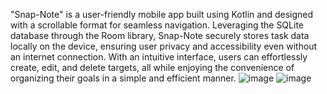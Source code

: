 "Snap-Note" is a user-friendly mobile app built using Kotlin and designed with a scrollable format for seamless navigation. Leveraging the SQLite database through the Room library, Snap-Note securely stores task data locally on the device, ensuring user privacy and accessibility even without an internet connection. With an intuitive interface, users can effortlessly create, edit, and delete targets, all while enjoying the convenience of organizing their goals in a simple and efficient manner.
![image](https://github.com/OshiMC/SnapNote/assets/141748340/9769fbb0-1969-4c7d-bb7e-8249258630bf)
![image](https://github.com/OshiMC/SnapNote/assets/141748340/fd2966f4-2686-43cb-a608-a86ba0bbd952)

